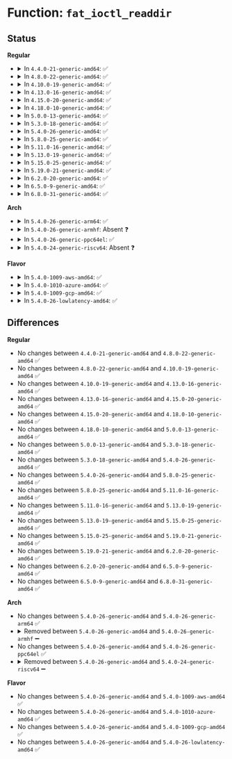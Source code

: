 # Function: <code>fat_ioctl_readdir</code>

## Status
<b>Regular</b>
<ul>
<li>
<details>
<summary>In <code>4.4.0-21-generic-amd64</code>: ✅</summary>

```c
int fat_ioctl_readdir(struct inode * inode, struct file * file, void * dirent, filldir_t filldir, int short_only, int both)
```

```json
{
  "name": "fat_ioctl_readdir",
  "collision_type": "Unique Static",
  "inline_type": "No",
  "funcs": [
    {
      "addr": 18446744071581960496,
      "name": "fat_ioctl_readdir",
      "external": false,
      "loc": "fs/fat/dir.c:760",
      "file": "fs/fat/dir.c",
      "inline": "seen, unknown",
      "caller_inline": [],
      "caller_func": [
        "fs/fat/dir.c:fat_compat_dir_ioctl",
        "fs/fat/dir.c:fat_dir_ioctl"
      ]
    }
  ],
  "symbols": [
    {
      "addr": 18446744071581960496,
      "name": "fat_ioctl_readdir",
      "section": ".text",
      "bind": "STB_LOCAL",
      "size": 238
    }
  ]
}
```
</details>
</li>
<li>
<details>
<summary>In <code>4.8.0-22-generic-amd64</code>: ✅</summary>

```c
int fat_ioctl_readdir(struct inode * inode, struct file * file, void * dirent, filldir_t filldir, int short_only, int both)
```

```json
{
  "name": "fat_ioctl_readdir",
  "collision_type": "Unique Static",
  "inline_type": "No",
  "funcs": [
    {
      "addr": 18446744071582172528,
      "name": "fat_ioctl_readdir",
      "external": false,
      "loc": "fs/fat/dir.c:760",
      "file": "fs/fat/dir.c",
      "inline": "seen, unknown",
      "caller_inline": [],
      "caller_func": [
        "fs/fat/dir.c:fat_compat_dir_ioctl",
        "fs/fat/dir.c:fat_dir_ioctl"
      ]
    }
  ],
  "symbols": [
    {
      "addr": 18446744071582172528,
      "name": "fat_ioctl_readdir",
      "section": ".text",
      "bind": "STB_LOCAL",
      "size": 238
    }
  ]
}
```
</details>
</li>
<li>
<details>
<summary>In <code>4.10.0-19-generic-amd64</code>: ✅</summary>

```c
int fat_ioctl_readdir(struct inode * inode, struct file * file, void * dirent, filldir_t filldir, int short_only, int both)
```

```json
{
  "name": "fat_ioctl_readdir",
  "collision_type": "Unique Static",
  "inline_type": "No",
  "funcs": [
    {
      "addr": 18446744071582261936,
      "name": "fat_ioctl_readdir",
      "external": false,
      "loc": "fs/fat/dir.c:760",
      "file": "fs/fat/dir.c",
      "inline": "seen, unknown",
      "caller_inline": [],
      "caller_func": [
        "fs/fat/dir.c:fat_compat_dir_ioctl",
        "fs/fat/dir.c:fat_dir_ioctl"
      ]
    }
  ],
  "symbols": [
    {
      "addr": 18446744071582261936,
      "name": "fat_ioctl_readdir",
      "section": ".text",
      "bind": "STB_LOCAL",
      "size": 238
    }
  ]
}
```
</details>
</li>
<li>
<details>
<summary>In <code>4.13.0-16-generic-amd64</code>: ✅</summary>

```c
int fat_ioctl_readdir(struct inode * inode, struct file * file, void * dirent, filldir_t filldir, int short_only, int both)
```

```json
{
  "name": "fat_ioctl_readdir",
  "collision_type": "Unique Static",
  "inline_type": "No",
  "funcs": [
    {
      "addr": 18446744071582345872,
      "name": "fat_ioctl_readdir",
      "external": false,
      "loc": "fs/fat/dir.c:760",
      "file": "fs/fat/dir.c",
      "inline": "seen, unknown",
      "caller_inline": [],
      "caller_func": [
        "fs/fat/dir.c:fat_compat_dir_ioctl",
        "fs/fat/dir.c:fat_dir_ioctl"
      ]
    }
  ],
  "symbols": [
    {
      "addr": 18446744071582345872,
      "name": "fat_ioctl_readdir",
      "section": ".text",
      "bind": "STB_LOCAL",
      "size": 242
    }
  ]
}
```
</details>
</li>
<li>
<details>
<summary>In <code>4.15.0-20-generic-amd64</code>: ✅</summary>

```c
int fat_ioctl_readdir(struct inode * inode, struct file * file, void * dirent, filldir_t filldir, int short_only, int both)
```

```json
{
  "name": "fat_ioctl_readdir",
  "collision_type": "Unique Static",
  "inline_type": "No",
  "funcs": [
    {
      "addr": 18446744071582496464,
      "name": "fat_ioctl_readdir",
      "external": false,
      "loc": "fs/fat/dir.c:759",
      "file": "fs/fat/dir.c",
      "inline": "seen, unknown",
      "caller_inline": [],
      "caller_func": [
        "fs/fat/dir.c:fat_compat_dir_ioctl",
        "fs/fat/dir.c:fat_dir_ioctl"
      ]
    }
  ],
  "symbols": [
    {
      "addr": 18446744071582496464,
      "name": "fat_ioctl_readdir",
      "section": ".text",
      "bind": "STB_LOCAL",
      "size": 242
    }
  ]
}
```
</details>
</li>
<li>
<details>
<summary>In <code>4.18.0-10-generic-amd64</code>: ✅</summary>

```c
int fat_ioctl_readdir(struct inode * inode, struct file * file, void * dirent, filldir_t filldir, int short_only, int both)
```

```json
{
  "name": "fat_ioctl_readdir",
  "collision_type": "Unique Static",
  "inline_type": "No",
  "funcs": [
    {
      "addr": 18446744071582687440,
      "name": "fat_ioctl_readdir",
      "external": false,
      "loc": "fs/fat/dir.c:760",
      "file": "fs/fat/dir.c",
      "inline": "seen, unknown",
      "caller_inline": [],
      "caller_func": [
        "fs/fat/dir.c:fat_compat_dir_ioctl",
        "fs/fat/dir.c:fat_dir_ioctl"
      ]
    }
  ],
  "symbols": [
    {
      "addr": 18446744071582687440,
      "name": "fat_ioctl_readdir",
      "section": ".text",
      "bind": "STB_LOCAL",
      "size": 222
    }
  ]
}
```
</details>
</li>
<li>
<details>
<summary>In <code>5.0.0-13-generic-amd64</code>: ✅</summary>

```c
int fat_ioctl_readdir(struct inode * inode, struct file * file, void * dirent, filldir_t filldir, int short_only, int both)
```

```json
{
  "name": "fat_ioctl_readdir",
  "collision_type": "Unique Static",
  "inline_type": "No",
  "funcs": [
    {
      "addr": 18446744071582789296,
      "name": "fat_ioctl_readdir",
      "external": false,
      "loc": "fs/fat/dir.c:762",
      "file": "fs/fat/dir.c",
      "inline": "seen, unknown",
      "caller_inline": [],
      "caller_func": [
        "fs/fat/dir.c:fat_compat_dir_ioctl",
        "fs/fat/dir.c:fat_dir_ioctl"
      ]
    }
  ],
  "symbols": [
    {
      "addr": 18446744071582789296,
      "name": "fat_ioctl_readdir",
      "section": ".text",
      "bind": "STB_LOCAL",
      "size": 222
    }
  ]
}
```
</details>
</li>
<li>
<details>
<summary>In <code>5.3.0-18-generic-amd64</code>: ✅</summary>

```c
int fat_ioctl_readdir(struct inode * inode, struct file * file, void * dirent, filldir_t filldir, int short_only, int both)
```

```json
{
  "name": "fat_ioctl_readdir",
  "collision_type": "Unique Static",
  "inline_type": "No",
  "funcs": [
    {
      "addr": 18446744071582963456,
      "name": "fat_ioctl_readdir",
      "external": false,
      "loc": "fs/fat/dir.c:763",
      "file": "fs/fat/dir.c",
      "inline": "seen, unknown",
      "caller_inline": [],
      "caller_func": [
        "fs/fat/dir.c:fat_compat_dir_ioctl",
        "fs/fat/dir.c:fat_dir_ioctl"
      ]
    }
  ],
  "symbols": [
    {
      "addr": 18446744071582963456,
      "name": "fat_ioctl_readdir",
      "section": ".text",
      "bind": "STB_LOCAL",
      "size": 229
    }
  ]
}
```
</details>
</li>
<li>
<details>
<summary>In <code>5.4.0-26-generic-amd64</code>: ✅</summary>

```c
int fat_ioctl_readdir(struct inode * inode, struct file * file, void * dirent, filldir_t filldir, int short_only, int both)
```

```json
{
  "name": "fat_ioctl_readdir",
  "collision_type": "Unique Static",
  "inline_type": "No",
  "funcs": [
    {
      "addr": 18446744071583070240,
      "name": "fat_ioctl_readdir",
      "external": false,
      "loc": "fs/fat/dir.c:761",
      "file": "fs/fat/dir.c",
      "inline": "seen, unknown",
      "caller_inline": [],
      "caller_func": [
        "fs/fat/dir.c:fat_compat_dir_ioctl",
        "fs/fat/dir.c:fat_dir_ioctl"
      ]
    }
  ],
  "symbols": [
    {
      "addr": 18446744071583070240,
      "name": "fat_ioctl_readdir",
      "section": ".text",
      "bind": "STB_LOCAL",
      "size": 229
    }
  ]
}
```
</details>
</li>
<li>
<details>
<summary>In <code>5.8.0-25-generic-amd64</code>: ✅</summary>

```c
int fat_ioctl_readdir(struct inode * inode, struct file * file, void * dirent, filldir_t filldir, int short_only, int both)
```

```json
{
  "name": "fat_ioctl_readdir",
  "collision_type": "Unique Static",
  "inline_type": "No",
  "funcs": [
    {
      "addr": 18446744071583388448,
      "name": "fat_ioctl_readdir",
      "external": false,
      "loc": "fs/fat/dir.c:761",
      "file": "fs/fat/dir.c",
      "inline": "seen, unknown",
      "caller_inline": [],
      "caller_func": [
        "fs/fat/dir.c:fat_compat_dir_ioctl",
        "fs/fat/dir.c:fat_dir_ioctl"
      ]
    }
  ],
  "symbols": [
    {
      "addr": 18446744071583388448,
      "name": "fat_ioctl_readdir",
      "section": ".text",
      "bind": "STB_LOCAL",
      "size": 220
    }
  ]
}
```
</details>
</li>
<li>
<details>
<summary>In <code>5.11.0-16-generic-amd64</code>: ✅</summary>

```c
int fat_ioctl_readdir(struct inode * inode, struct file * file, void * dirent, filldir_t filldir, int short_only, int both)
```

```json
{
  "name": "fat_ioctl_readdir",
  "collision_type": "Unique Static",
  "inline_type": "No",
  "funcs": [
    {
      "addr": 18446744071583504320,
      "name": "fat_ioctl_readdir",
      "external": false,
      "loc": "fs/fat/dir.c:761",
      "file": "fs/fat/dir.c",
      "inline": "seen, unknown",
      "caller_inline": [],
      "caller_func": [
        "fs/fat/dir.c:fat_compat_dir_ioctl",
        "fs/fat/dir.c:fat_dir_ioctl"
      ]
    }
  ],
  "symbols": [
    {
      "addr": 18446744071583504320,
      "name": "fat_ioctl_readdir",
      "section": ".text",
      "bind": "STB_LOCAL",
      "size": 220
    }
  ]
}
```
</details>
</li>
<li>
<details>
<summary>In <code>5.13.0-19-generic-amd64</code>: ✅</summary>

```c
int fat_ioctl_readdir(struct inode * inode, struct file * file, void * dirent, filldir_t filldir, int short_only, int both)
```

```json
{
  "name": "fat_ioctl_readdir",
  "collision_type": "Unique Static",
  "inline_type": "No",
  "funcs": [
    {
      "addr": 18446744071583527360,
      "name": "fat_ioctl_readdir",
      "external": false,
      "loc": "fs/fat/dir.c:761",
      "file": "fs/fat/dir.c",
      "inline": "seen, unknown",
      "caller_inline": [],
      "caller_func": [
        "fs/fat/dir.c:fat_compat_dir_ioctl",
        "fs/fat/dir.c:fat_dir_ioctl"
      ]
    }
  ],
  "symbols": [
    {
      "addr": 18446744071583527360,
      "name": "fat_ioctl_readdir",
      "section": ".text",
      "bind": "STB_LOCAL",
      "size": 229
    }
  ]
}
```
</details>
</li>
<li>
<details>
<summary>In <code>5.15.0-25-generic-amd64</code>: ✅</summary>

```c
int fat_ioctl_readdir(struct inode * inode, struct file * file, void * dirent, filldir_t filldir, int short_only, int both)
```

```json
{
  "name": "fat_ioctl_readdir",
  "collision_type": "Unique Static",
  "inline_type": "No",
  "funcs": [
    {
      "addr": 18446744071583885536,
      "name": "fat_ioctl_readdir",
      "external": false,
      "loc": "fs/fat/dir.c:761",
      "file": "fs/fat/dir.c",
      "inline": "seen, unknown",
      "caller_inline": [],
      "caller_func": [
        "fs/fat/dir.c:fat_compat_dir_ioctl",
        "fs/fat/dir.c:fat_dir_ioctl"
      ]
    }
  ],
  "symbols": [
    {
      "addr": 18446744071583885536,
      "name": "fat_ioctl_readdir",
      "section": ".text",
      "bind": "STB_LOCAL",
      "size": 229
    }
  ]
}
```
</details>
</li>
<li>
<details>
<summary>In <code>5.19.0-21-generic-amd64</code>: ✅</summary>

```c
int fat_ioctl_readdir(struct inode * inode, struct file * file, void * dirent, filldir_t filldir, int short_only, int both)
```

```json
{
  "name": "fat_ioctl_readdir",
  "collision_type": "Unique Static",
  "inline_type": "No",
  "funcs": [
    {
      "addr": 18446744071584461152,
      "name": "fat_ioctl_readdir",
      "external": false,
      "loc": "fs/fat/dir.c:761",
      "file": "fs/fat/dir.c",
      "inline": "seen, unknown",
      "caller_inline": [],
      "caller_func": [
        "fs/fat/dir.c:fat_compat_dir_ioctl",
        "fs/fat/dir.c:fat_dir_ioctl"
      ]
    }
  ],
  "symbols": [
    {
      "addr": 18446744071584461152,
      "name": "fat_ioctl_readdir",
      "section": ".text",
      "bind": "STB_LOCAL",
      "size": 242
    }
  ]
}
```
</details>
</li>
<li>
<details>
<summary>In <code>6.2.0-20-generic-amd64</code>: ✅</summary>

```c
int fat_ioctl_readdir(struct inode * inode, struct file * file, void * dirent, filldir_t filldir, int short_only, int both)
```

```json
{
  "name": "fat_ioctl_readdir",
  "collision_type": "Unique Static",
  "inline_type": "No",
  "funcs": [
    {
      "addr": 18446744071585120112,
      "name": "fat_ioctl_readdir",
      "external": false,
      "loc": "fs/fat/dir.c:761",
      "file": "fs/fat/dir.c",
      "inline": "seen, unknown",
      "caller_inline": [],
      "caller_func": [
        "fs/fat/dir.c:fat_compat_dir_ioctl",
        "fs/fat/dir.c:fat_dir_ioctl"
      ]
    }
  ],
  "symbols": [
    {
      "addr": 18446744071585120112,
      "name": "fat_ioctl_readdir",
      "section": ".text",
      "bind": "STB_LOCAL",
      "size": 242
    }
  ]
}
```
</details>
</li>
<li>
<details>
<summary>In <code>6.5.0-9-generic-amd64</code>: ✅</summary>

```c
int fat_ioctl_readdir(struct inode * inode, struct file * file, void * dirent, filldir_t filldir, int short_only, int both)
```

```json
{
  "name": "fat_ioctl_readdir",
  "collision_type": "Unique Static",
  "inline_type": "No",
  "funcs": [
    {
      "addr": 18446744071585349376,
      "name": "fat_ioctl_readdir",
      "external": false,
      "loc": "fs/fat/dir.c:761",
      "file": "fs/fat/dir.c",
      "inline": "seen, unknown",
      "caller_inline": [],
      "caller_func": [
        "fs/fat/dir.c:fat_compat_dir_ioctl",
        "fs/fat/dir.c:fat_dir_ioctl"
      ]
    }
  ],
  "symbols": [
    {
      "addr": 18446744071585349376,
      "name": "fat_ioctl_readdir",
      "section": ".text",
      "bind": "STB_LOCAL",
      "size": 242
    }
  ]
}
```
</details>
</li>
<li>
<details>
<summary>In <code>6.8.0-31-generic-amd64</code>: ✅</summary>

```c
int fat_ioctl_readdir(struct inode * inode, struct file * file, void * dirent, filldir_t filldir, int short_only, int both)
```

```json
{
  "name": "fat_ioctl_readdir",
  "collision_type": "Unique Static",
  "inline_type": "No",
  "funcs": [
    {
      "addr": 18446744071585584080,
      "name": "fat_ioctl_readdir",
      "external": false,
      "loc": "fs/fat/dir.c:761",
      "file": "fs/fat/dir.c",
      "inline": "seen, unknown",
      "caller_inline": [],
      "caller_func": [
        "fs/fat/dir.c:fat_compat_dir_ioctl",
        "fs/fat/dir.c:fat_dir_ioctl"
      ]
    }
  ],
  "symbols": [
    {
      "addr": 18446744071585584080,
      "name": "fat_ioctl_readdir",
      "section": ".text",
      "bind": "STB_LOCAL",
      "size": 242
    }
  ]
}
```
</details>
</li>
</ul>
<b>Arch</b>
<ul>
<li>
<details>
<summary>In <code>5.4.0-26-generic-arm64</code>: ✅</summary>

```c
int fat_ioctl_readdir(struct inode * inode, struct file * file, void * dirent, filldir_t filldir, int short_only, int both)
```

```json
{
  "name": "fat_ioctl_readdir",
  "collision_type": "Unique Static",
  "inline_type": "No",
  "funcs": [
    {
      "addr": 18446603336494769488,
      "name": "fat_ioctl_readdir",
      "external": false,
      "loc": "fs/fat/dir.c:761",
      "file": "fs/fat/dir.c",
      "inline": "seen, unknown",
      "caller_inline": [],
      "caller_func": [
        "fs/fat/dir.c:fat_compat_dir_ioctl",
        "fs/fat/dir.c:fat_dir_ioctl"
      ]
    }
  ],
  "symbols": [
    {
      "addr": 18446603336494769488,
      "name": "fat_ioctl_readdir",
      "section": ".text",
      "bind": "STB_LOCAL",
      "size": 264
    }
  ]
}
```
</details>
</li>
<li>
<details>
<summary>In <code>5.4.0-26-generic-armhf</code>: Absent ❓</summary>

```json
{
  "name": "fat_ioctl_readdir",
  "collision_type": "Unique Static",
  "inline_type": "Full",
  "funcs": [
    {
      "addr": 3228196564,
      "name": "fat_ioctl_readdir",
      "external": false,
      "loc": "fs/fat/dir.c:761",
      "file": "fs/fat/dir.c",
      "inline": "not declared, inlined",
      "caller_inline": [
        "fs/fat/dir.c:fat_dir_ioctl"
      ],
      "caller_func": []
    }
  ],
  "symbols": []
}
```
</details>
</li>
<li>
<details>
<summary>In <code>5.4.0-26-generic-ppc64el</code>: ✅</summary>

```c
int fat_ioctl_readdir(struct inode * inode, struct file * file, void * dirent, filldir_t filldir, int short_only, int both)
```

```json
{
  "name": "fat_ioctl_readdir",
  "collision_type": "Unique Static",
  "inline_type": "No",
  "funcs": [
    {
      "addr": 13835058055288604256,
      "name": "fat_ioctl_readdir",
      "external": false,
      "loc": "fs/fat/dir.c:761",
      "file": "fs/fat/dir.c",
      "inline": "seen, unknown",
      "caller_inline": [],
      "caller_func": [
        "fs/fat/dir.c:fat_compat_dir_ioctl",
        "fs/fat/dir.c:fat_dir_ioctl"
      ]
    }
  ],
  "symbols": [
    {
      "addr": 13835058055288604256,
      "name": "fat_ioctl_readdir",
      "section": ".text",
      "bind": "STB_LOCAL",
      "size": 340
    }
  ]
}
```
</details>
</li>
<li>
<details>
<summary>In <code>5.4.0-24-generic-riscv64</code>: Absent ❓</summary>

```json
{
  "name": "fat_ioctl_readdir",
  "collision_type": "Unique Static",
  "inline_type": "Full",
  "funcs": [
    {
      "addr": 18446743936274108610,
      "name": "fat_ioctl_readdir",
      "external": false,
      "loc": "fs/fat/dir.c:761",
      "file": "fs/fat/dir.c",
      "inline": "not declared, inlined",
      "caller_inline": [
        "fs/fat/dir.c:fat_dir_ioctl"
      ],
      "caller_func": []
    }
  ],
  "symbols": []
}
```
</details>
</li>
</ul>
<b>Flavor</b>
<ul>
<li>
<details>
<summary>In <code>5.4.0-1009-aws-amd64</code>: ✅</summary>

```c
int fat_ioctl_readdir(struct inode * inode, struct file * file, void * dirent, filldir_t filldir, int short_only, int both)
```

```json
{
  "name": "fat_ioctl_readdir",
  "collision_type": "Unique Static",
  "inline_type": "No",
  "funcs": [
    {
      "addr": 18446744071583038976,
      "name": "fat_ioctl_readdir",
      "external": false,
      "loc": "fs/fat/dir.c:761",
      "file": "fs/fat/dir.c",
      "inline": "seen, unknown",
      "caller_inline": [],
      "caller_func": [
        "fs/fat/dir.c:fat_compat_dir_ioctl",
        "fs/fat/dir.c:fat_dir_ioctl"
      ]
    }
  ],
  "symbols": [
    {
      "addr": 18446744071583038976,
      "name": "fat_ioctl_readdir",
      "section": ".text",
      "bind": "STB_LOCAL",
      "size": 229
    }
  ]
}
```
</details>
</li>
<li>
<details>
<summary>In <code>5.4.0-1010-azure-amd64</code>: ✅</summary>

```c
int fat_ioctl_readdir(struct inode * inode, struct file * file, void * dirent, filldir_t filldir, int short_only, int both)
```

```json
{
  "name": "fat_ioctl_readdir",
  "collision_type": "Unique Static",
  "inline_type": "No",
  "funcs": [
    {
      "addr": 18446744071582976128,
      "name": "fat_ioctl_readdir",
      "external": false,
      "loc": "fs/fat/dir.c:761",
      "file": "fs/fat/dir.c",
      "inline": "seen, unknown",
      "caller_inline": [],
      "caller_func": [
        "fs/fat/dir.c:fat_compat_dir_ioctl",
        "fs/fat/dir.c:fat_dir_ioctl"
      ]
    }
  ],
  "symbols": [
    {
      "addr": 18446744071582976128,
      "name": "fat_ioctl_readdir",
      "section": ".text",
      "bind": "STB_LOCAL",
      "size": 229
    }
  ]
}
```
</details>
</li>
<li>
<details>
<summary>In <code>5.4.0-1009-gcp-amd64</code>: ✅</summary>

```c
int fat_ioctl_readdir(struct inode * inode, struct file * file, void * dirent, filldir_t filldir, int short_only, int both)
```

```json
{
  "name": "fat_ioctl_readdir",
  "collision_type": "Unique Static",
  "inline_type": "No",
  "funcs": [
    {
      "addr": 18446744071583027584,
      "name": "fat_ioctl_readdir",
      "external": false,
      "loc": "fs/fat/dir.c:761",
      "file": "fs/fat/dir.c",
      "inline": "seen, unknown",
      "caller_inline": [],
      "caller_func": [
        "fs/fat/dir.c:fat_compat_dir_ioctl",
        "fs/fat/dir.c:fat_dir_ioctl"
      ]
    }
  ],
  "symbols": [
    {
      "addr": 18446744071583027584,
      "name": "fat_ioctl_readdir",
      "section": ".text",
      "bind": "STB_LOCAL",
      "size": 229
    }
  ]
}
```
</details>
</li>
<li>
<details>
<summary>In <code>5.4.0-26-lowlatency-amd64</code>: ✅</summary>

```c
int fat_ioctl_readdir(struct inode * inode, struct file * file, void * dirent, filldir_t filldir, int short_only, int both)
```

```json
{
  "name": "fat_ioctl_readdir",
  "collision_type": "Unique Static",
  "inline_type": "No",
  "funcs": [
    {
      "addr": 18446744071583116720,
      "name": "fat_ioctl_readdir",
      "external": false,
      "loc": "fs/fat/dir.c:761",
      "file": "fs/fat/dir.c",
      "inline": "seen, unknown",
      "caller_inline": [],
      "caller_func": [
        "fs/fat/dir.c:fat_compat_dir_ioctl",
        "fs/fat/dir.c:fat_dir_ioctl"
      ]
    }
  ],
  "symbols": [
    {
      "addr": 18446744071583116720,
      "name": "fat_ioctl_readdir",
      "section": ".text",
      "bind": "STB_LOCAL",
      "size": 229
    }
  ]
}
```
</details>
</li>
</ul>

## Differences
<b>Regular</b>
<ul>
<li>
No changes between <code>4.4.0-21-generic-amd64</code> and <code>4.8.0-22-generic-amd64</code> ✅
</li>
<li>
No changes between <code>4.8.0-22-generic-amd64</code> and <code>4.10.0-19-generic-amd64</code> ✅
</li>
<li>
No changes between <code>4.10.0-19-generic-amd64</code> and <code>4.13.0-16-generic-amd64</code> ✅
</li>
<li>
No changes between <code>4.13.0-16-generic-amd64</code> and <code>4.15.0-20-generic-amd64</code> ✅
</li>
<li>
No changes between <code>4.15.0-20-generic-amd64</code> and <code>4.18.0-10-generic-amd64</code> ✅
</li>
<li>
No changes between <code>4.18.0-10-generic-amd64</code> and <code>5.0.0-13-generic-amd64</code> ✅
</li>
<li>
No changes between <code>5.0.0-13-generic-amd64</code> and <code>5.3.0-18-generic-amd64</code> ✅
</li>
<li>
No changes between <code>5.3.0-18-generic-amd64</code> and <code>5.4.0-26-generic-amd64</code> ✅
</li>
<li>
No changes between <code>5.4.0-26-generic-amd64</code> and <code>5.8.0-25-generic-amd64</code> ✅
</li>
<li>
No changes between <code>5.8.0-25-generic-amd64</code> and <code>5.11.0-16-generic-amd64</code> ✅
</li>
<li>
No changes between <code>5.11.0-16-generic-amd64</code> and <code>5.13.0-19-generic-amd64</code> ✅
</li>
<li>
No changes between <code>5.13.0-19-generic-amd64</code> and <code>5.15.0-25-generic-amd64</code> ✅
</li>
<li>
No changes between <code>5.15.0-25-generic-amd64</code> and <code>5.19.0-21-generic-amd64</code> ✅
</li>
<li>
No changes between <code>5.19.0-21-generic-amd64</code> and <code>6.2.0-20-generic-amd64</code> ✅
</li>
<li>
No changes between <code>6.2.0-20-generic-amd64</code> and <code>6.5.0-9-generic-amd64</code> ✅
</li>
<li>
No changes between <code>6.5.0-9-generic-amd64</code> and <code>6.8.0-31-generic-amd64</code> ✅
</li>
</ul>
<b>Arch</b>
<ul>
<li>
No changes between <code>5.4.0-26-generic-amd64</code> and <code>5.4.0-26-generic-arm64</code> ✅
</li>
<li>
<details>
<summary>Removed between <code>5.4.0-26-generic-amd64</code> and <code>5.4.0-26-generic-armhf</code> ➖</summary>

```c
int fat_ioctl_readdir(struct inode * inode, struct file * file, void * dirent, filldir_t filldir, int short_only, int both)
```
</details>
</li>
<li>
No changes between <code>5.4.0-26-generic-amd64</code> and <code>5.4.0-26-generic-ppc64el</code> ✅
</li>
<li>
<details>
<summary>Removed between <code>5.4.0-26-generic-amd64</code> and <code>5.4.0-24-generic-riscv64</code> ➖</summary>

```c
int fat_ioctl_readdir(struct inode * inode, struct file * file, void * dirent, filldir_t filldir, int short_only, int both)
```
</details>
</li>
</ul>
<b>Flavor</b>
<ul>
<li>
No changes between <code>5.4.0-26-generic-amd64</code> and <code>5.4.0-1009-aws-amd64</code> ✅
</li>
<li>
No changes between <code>5.4.0-26-generic-amd64</code> and <code>5.4.0-1010-azure-amd64</code> ✅
</li>
<li>
No changes between <code>5.4.0-26-generic-amd64</code> and <code>5.4.0-1009-gcp-amd64</code> ✅
</li>
<li>
No changes between <code>5.4.0-26-generic-amd64</code> and <code>5.4.0-26-lowlatency-amd64</code> ✅
</li>
</ul>
